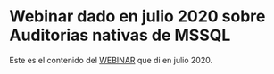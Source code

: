 # Webinar dado en julio 2020 sobre Auditorias nativas de MSSQL

Este es el contenido del [WEBINAR](https://www.youtube.com/watch?v=_ht_HgqZ8Vc) que di en julio 2020.
